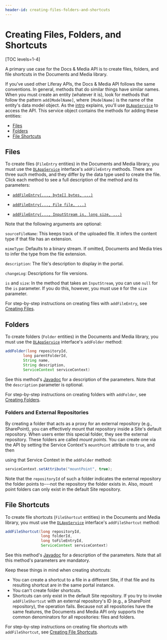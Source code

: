 ```yaml
---
header-id: creating-files-folders-and-shortcuts
---
```


# Creating Files, Folders, and Shortcuts

[TOC levels=1-4]

A primary use case for the Docs &amp; Media API is to create files, folders, and 
file shortcuts in the Documents and Media library. 

If you've used other Liferay APIs, the Docs &amp; Media API follows the same 
conventions. In general, methods that do similar things have similar names. When 
you must create an entity (whatever it is), look for methods that follow the 
pattern `add[ModelName]`, where `[ModelName]` is the name of the entity's data 
model object. As the 
[intro](/docs/7-2/frameworks/-/knowledge_base/f/documents-and-media-api)
explains, you'll use 
[`DLAppService`](@platform-ref@/7.2-latest/javadocs/portal-kernel/com/liferay/document/library/kernel/service/DLAppService.html) 
to access the API. This service object contains the methods for adding these 
entities: 

-   [Files](#files)
-   [Folders](#folders)
-   [File Shortcuts](#file-shortcuts)

## Files

To create files (`FileEntry` entities) in the Documents and Media library, you 
must use the 
[`DLAppService`](@platform-ref@/7.2-latest/javadocs/portal-kernel/com/liferay/document/library/kernel/service/DLAppService.html) 
interface's `addFileEntry` methods. There are three such methods, and they 
differ by the data type used to create the file. Click each method to see a 
full description of the method and its parameters: 

-   [`addFileEntry(..., byte[] bytes, ...)`](@platform-ref@/7.2-latest/javadocs/portal-kernel/com/liferay/document/library/kernel/service/DLAppService.html#addFileEntry-long-long-java.lang.String-java.lang.String-java.lang.String-java.lang.String-java.lang.String-byte:A-com.liferay.portal.kernel.service.ServiceContext-) 

-   [`addFileEntry(..., File file, ...)`](@platform-ref@/7.2-latest/javadocs/portal-kernel/com/liferay/document/library/kernel/service/DLAppService.html#addFileEntry-long-long-java.lang.String-java.lang.String-java.lang.String-java.lang.String-java.lang.String-java.io.File-com.liferay.portal.kernel.service.ServiceContext-)

-   [`addFileEntry(..., InputStream is, long size, ...)`](@platform-ref@/7.2-latest/javadocs/portal-kernel/com/liferay/document/library/kernel/service/DLAppService.html#addFileEntry-long-long-java.lang.String-java.lang.String-java.lang.String-java.lang.String-java.lang.String-java.io.InputStream-long-com.liferay.portal.kernel.service.ServiceContext-)

Note that the following arguments are optional: 

`sourceFileName`: This keeps track of the uploaded file. It infers the content 
type if that file has an extension. 

`mimeType`: Defaults to a binary stream. If omitted, Documents and Media tries 
to infer the type from the file extension. 

`description`: The file's description to display in the portal. 

`changeLog`: Descriptions for file versions. 

`is` and `size`: In the method that takes an `InputStream`, you can use `null` 
for the `is` parameter. If you do this, however, you must use `0` for the `size` 
parameter. 

For step-by-step instructions on creating files with `addFileEntry`, see 
[Creating Files](/docs/7-2/frameworks/-/knowledge_base/f/creating-files). 

## Folders

To create folders (`Folder` entities) in the Documents and Media library, you 
must use the 
[`DLAppService`](@platform-ref@/7.2-latest/javadocs/portal-kernel/com/liferay/document/library/kernel/service/DLAppService.html) 
interface's `addFolder` method: 

```java
addFolder(long repositoryId, 
        long parentFolderId, 
        String name, 
        String description, 
        ServiceContext serviceContext)
```

See this method's 
[Javadoc](@platform-ref@/7.2-latest/javadocs/portal-kernel/com/liferay/document/library/kernel/service/DLAppService.html#addFolder-long-long-java.lang.String-java.lang.String-com.liferay.portal.kernel.service.ServiceContext-) 
for a description of the parameters. Note that the `description` parameter is 
optional. 

For step-by-step instructions on creating folders with `addFolder`, see 
[Creating Folders](/docs/7-2/frameworks/-/knowledge_base/f/creating-folders). 

### Folders and External Repositories

By creating a folder that acts as a proxy for an external repository (e.g., 
SharePoint), you can effectively mount that repository inside a Site's default 
repository. When users enter this special folder, they see the external 
repository. These folders are called *mount points*. You can create one via the 
API by setting the Service Context's `mountPoint` attribute to `true`, and then 
<!--Add link back for 'Service Context's' once understanding-servicecontext 
article is available
-->
using that Service Context in the `addFolder` method: 

```java
serviceContext.setAttribute("mountPoint", true);
```

Note that the `repositoryId` of such a folder indicates the external repository 
the folder points to---not the repository the folder exists in. Also, mount 
point folders can only exist in the default Site repository. 

## File Shortcuts

To create file shortcuts (`FileShortcut` entities) in the Documents and Media 
library, you must use the 
[`DLAppService`](@platform-ref@/7.2-latest/javadocs/portal-kernel/com/liferay/document/library/kernel/service/DLAppService.html) 
interface's `addFileShortcut` method: 

```java
addFileShortcut(long repositoryId, 
                long folderId, 
                long toFileEntryId, 
                ServiceContext serviceContext)
```

See this method's 
[Javadoc](@platform-ref@/7.2-latest/javadocs/portal-kernel/com/liferay/document/library/kernel/service/DLAppService.html#addFileShortcut-long-long-long-com.liferay.portal.kernel.service.ServiceContext-) 
for a description of the parameters. Note that all this method's parameters are 
mandatory. 

Keep these things in mind when creating shortcuts: 

-   You can create a shortcut to a file in a different Site, if that file and 
    its resulting shortcut are in the same portal instance. 
-   You can't create folder shortcuts. 
-   Shortcuts can only exist in the default Site repository. If you try to 
    invoke `addFileShortcut` with an external repository's ID (e.g., 
    a SharePoint repository), the operation fails. Because not all repositories
    have the same features, the Documents and Media API only supports the
    common denominators for all repositories: files and folders. 

For step-by-step instructions on creating file shortcuts with `addFileShortcut`, 
see 
[Creating File Shortcuts](/docs/7-2/frameworks/-/knowledge_base/f/creating-file-shortcuts). 
